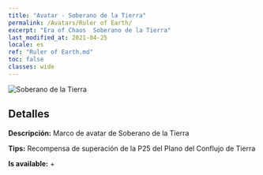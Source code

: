 ```yaml
---
title: "Avatar - Soberano de la Tierra"
permalink: /Avatars/Ruler of Earth/
excerpt: "Era of Chaos  Soberano de la Tierra"
last_modified_at: 2021-04-25
locale: es
ref: "Ruler of Earth.md"
toc: false
classes: wide
---
```

 ![Soberano de la Tierra](/images/a/avatarFrame_40.png)

## Detalles

 **Descripción:** Marco de avatar de Soberano de la Tierra 

 **Tips:** Recompensa de superación de la P25 del Plano del Conflujo de Tierra 

 **Is available:**  + 

